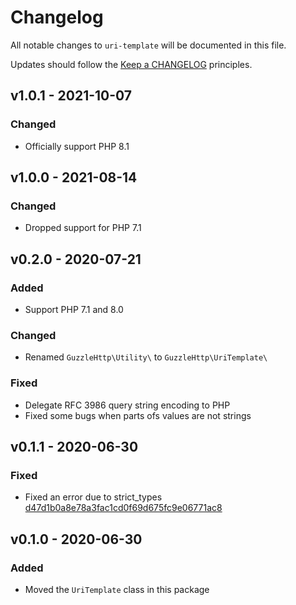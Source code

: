 # Changelog

All notable changes to `uri-template` will be documented in this file.

Updates should follow the [Keep a CHANGELOG](http://keepachangelog.com/) principles.

## v1.0.1 - 2021-10-07

### Changed

-   Officially support PHP 8.1

## v1.0.0 - 2021-08-14

### Changed

-   Dropped support for PHP 7.1

## v0.2.0 - 2020-07-21

### Added

-   Support PHP 7.1 and 8.0

### Changed

-   Renamed `GuzzleHttp\Utility\` to `GuzzleHttp\UriTemplate\`

### Fixed

-   Delegate RFC 3986 query string encoding to PHP
-   Fixed some bugs when parts ofs values are not strings

## v0.1.1 - 2020-06-30

### Fixed

-   Fixed an error due to strict_types [d47d1b0a8e78a3fac1cd0f69d675fc9e06771ac8](https://github.com/guzzle/uri-template/commit/d47d1b0a8e78a3fac1cd0f69d675fc9e06771ac8)

## v0.1.0 - 2020-06-30

### Added

-   Moved the `UriTemplate` class in this package
